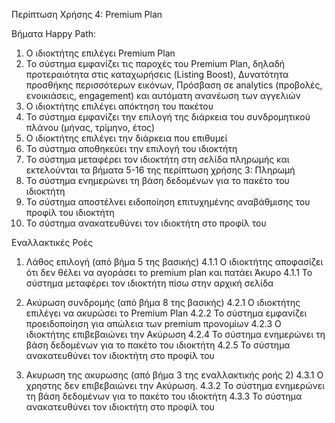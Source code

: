 Περίπτωση Χρήσης 4: Premium Plan

Βήματα Happy Path:
1.  Ο ιδιοκτήτης επιλέγει Premium Plan
2.  Το σύστημα εμφανίζει τις παροχές του Premium Plan, δηλαδή προτεραιότητα στις καταχωρήσεις (Listing Boost), Δυνατότητα προσθήκης περισσότερων εικόνων, Πρόσβαση σε analytics (προβολές, ενοικιάσεις, engagement) και αυτόματη ανανέωση των αγγελιών
3.  Ο ιδιοκτήτης επιλέγει απόκτηση του πακέτου 
4.  Το σύστημα εμφανίζει την επιλογή της διάρκεια του συνδρομητικού πλάνου (μήνας, τρίμηνο, έτος)
5.  Ο ιδιοκτήτης επιλέγει την διάρκεια που επιθυμεί
6.  Το σύστημα αποθηκεύει την επιλογή του ιδιοκτήτη
7.  Το σύστημα μεταφέρει τον ιδιοκτήτη στη σελίδα πληρωμής και εκτελούνται τα βήματα 5-16 της περίπτωση χρήσης 3: Πληρωμή
8.  Το σύστημα ενημερώνει τη βάση δεδομένων για το πακέτο του ιδιοκτήτη
9.  Το σύστημα αποστέλνει ειδοποίηση επιτυχημένης αναβάθμισης του προφίλ του ιδιοκτήτη
10. Το σύστημα ανακατευθύνει τον ιδιοκτήτη στο προφίλ του

Εναλλακτικές Ροές
1. Λάθος επιλογή (από βήμα 5 της βασικής)
4.1.1 Ο ιδιοκτήτης αποφασίζει ότι δεν θέλει να αγοράσει το premium plan και πατάει Άκυρο
4.1.1 Το σύστημα μεταφέρει τον ιδιοκτήτη πίσω στην αρχική σελίδα

2. Ακύρωση συνδρομής (από βήμα 8 της βασικής)
4.2.1 Ο ιδιοκτήτης επιλέγει να ακυρώσει το Premium Plan
4.2.2 Το σύστημα εμφανίζει προειδοποίηση για απώλεια των premium προνομίων
4.2.3 Ο ιδιοκτήτης επιβεβαιώνει την Ακύρωση
4.2.4 Το σύστημα ενημερώνει τη βάση δεδομένων για το πακέτο του ιδιοκτήτη
4.2.5 Το σύστημα ανακατευθύνει τον ιδιοκτήτη στο προφίλ του

3. Ακυρωση της ακυρωσης (από βήμα 3 της εναλλακτικής ροής 2)
4.3.1 Ο χρηστης δεν επιβεβαιώνει την Ακύρωση.
4.3.2 Το σύστημα ενημερώνει τη βάση δεδομένων για το πακέτο του ιδιοκτήτη
4.3.3 Το σύστημα ανακατευθύνει τον ιδιοκτήτη στο προφίλ του

<!-- 2. Λήξη συνδρομής (από βήμα 3 και 5 της βασικής)
1.2.8) Το σύστημα εντοπίζει ότι η συνδρομή του ιδιοκτήτη λήγει σύντομα.
1.2.9) Ο ιδιοκτήτης λαμβάνει ειδοποίηση για ανανέωση. (extends notification)
1.2.10) Ο ιδιοκτήτης επιλέγει "Ανανέωση".
1.2.11) Μεταβαση στο βημα 3 της βασικης ροης. -->
<!-- 
3.
1.3.10.2) Ο χρηστης δεν ανανεωνει.
1.3.11) Το συστημα απενεργοποιει το Premium Plan.
1.3.12) Το συστημα ενεργοποιεί το Basic Plan. -->

